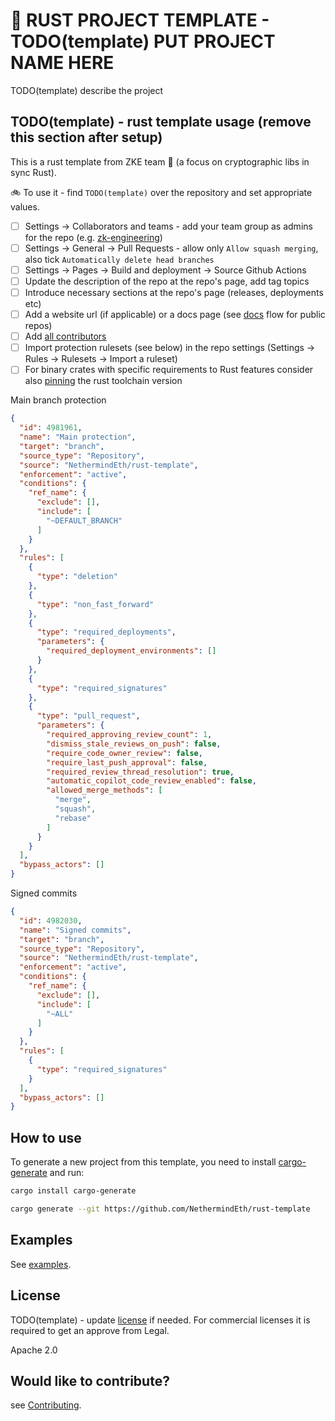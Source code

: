 # :crab: RUST PROJECT TEMPLATE - TODO(template) PUT PROJECT NAME HERE

TODO(template) describe the project

## TODO(template) - rust template usage (remove this section after setup)

This is a rust template from ZKE team :rocket: (a focus on cryptographic libs in sync Rust).

:bike: To use it - find `TODO(template)` over the repository and set appropriate values.

- [ ] Settings -> Collaborators and teams - add your team group as admins for the repo (e.g. [zk-engineering](https://github.com/orgs/NethermindEth/teams/zk-engineering))
- [ ] Settings -> General -> Pull Requests - allow only `Allow squash merging`, also tick `Automatically delete head branches`
- [ ] Settings -> Pages -> Build and deployment -> Source Github Actions
- [ ] Update the description of the repo at the repo's page, add tag topics
- [ ] Introduce necessary sections at the repo's page (releases, deployments etc)
- [ ] Add a website url (if applicable) or a docs page (see [docs](./.github/workflows/docs.yml) flow for public repos)
- [ ] Add [all contributors](https://allcontributors.org/docs/en/cli/installation)
- [ ] Import protection rulesets (see below) in the repo settings (Settings -> Rules -> Rulesets -> Import a ruleset)
- [ ] For binary crates with specific requirements to Rust features consider also [pinning](https://rust-lang.github.io/rustup/overrides.html#the-toolchain-file) the rust toolchain version

Main branch protection

```json
{
  "id": 4981961,
  "name": "Main protection",
  "target": "branch",
  "source_type": "Repository",
  "source": "NethermindEth/rust-template",
  "enforcement": "active",
  "conditions": {
    "ref_name": {
      "exclude": [],
      "include": [
        "~DEFAULT_BRANCH"
      ]
    }
  },
  "rules": [
    {
      "type": "deletion"
    },
    {
      "type": "non_fast_forward"
    },
    {
      "type": "required_deployments",
      "parameters": {
        "required_deployment_environments": []
      }
    },
    {
      "type": "required_signatures"
    },
    {
      "type": "pull_request",
      "parameters": {
        "required_approving_review_count": 1,
        "dismiss_stale_reviews_on_push": false,
        "require_code_owner_review": false,
        "require_last_push_approval": false,
        "required_review_thread_resolution": true,
        "automatic_copilot_code_review_enabled": false,
        "allowed_merge_methods": [
          "merge",
          "squash",
          "rebase"
        ]
      }
    }
  ],
  "bypass_actors": []
}
```

Signed commits

```json
{
  "id": 4982030,
  "name": "Signed commits",
  "target": "branch",
  "source_type": "Repository",
  "source": "NethermindEth/rust-template",
  "enforcement": "active",
  "conditions": {
    "ref_name": {
      "exclude": [],
      "include": [
        "~ALL"
      ]
    }
  },
  "rules": [
    {
      "type": "required_signatures"
    }
  ],
  "bypass_actors": []
}
```

## How to use

To generate a new project from this template, you need to install [cargo-generate](https://github.com/cargo-generate/cargo-generate) and run:

```sh
cargo install cargo-generate

cargo generate --git https://github.com/NethermindEth/rust-template
```

## Examples

See [examples](./examples/).

## License

TODO(template) - update [license](https://www.notion.so/nethermind/Open-Source-Software-Usage-and-Licensing-Policy-1c3360fc38d080fd9e61c29b35d1d5af) if needed.
For commercial licenses it is required to get an approve from Legal.

Apache 2.0

## Would like to contribute?

see [Contributing](./CONTRIBUTING.md).
